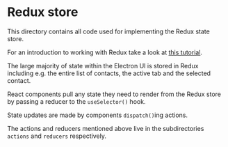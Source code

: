 # Redux store

This directory contains all code used for implementing the Redux state store.

For an introduction to working with Redux take a look at [this tutorial](https://redux.js.org/basics/basic-tutorial).

The large majority of state within the Electron UI is stored in Redux including e.g. the entire list of contacts, the active tab and the selected contact.

React components pull any state they need to render from the Redux store by passing a reducer to the `useSelector()` hook.

State updates are made by components `dispatch()`ing actions.

The actions and reducers mentioned above live in the subdirectories `actions` and `reducers` respectively.
